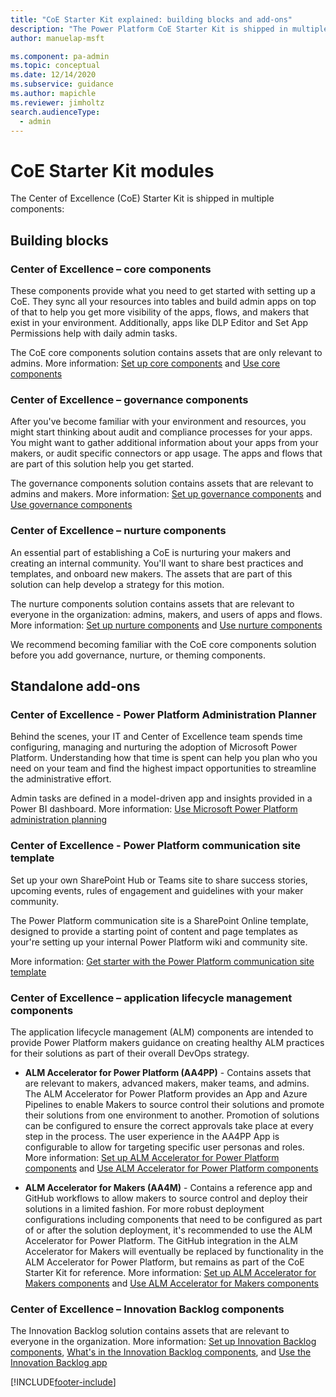 ```yaml
---
title: "CoE Starter Kit explained: building blocks and add-ons"
description: "The Power Platform CoE Starter Kit is shipped in multiple components. Learn about the building blocks and add-ons designed to help you innovate and improve."
author: manuelap-msft

ms.component: pa-admin
ms.topic: conceptual
ms.date: 12/14/2020
ms.subservice: guidance
ms.author: mapichle
ms.reviewer: jimholtz
search.audienceType: 
  - admin
---
```

# CoE Starter Kit modules

The Center of Excellence (CoE) Starter Kit is shipped in multiple components:

## Building blocks

### Center of Excellence – core components

These components provide what you need to get started with setting up a CoE. They sync all your resources into tables and build admin apps on top of that to help you get more visibility of the apps, flows, and makers that exist in your environment. Additionally, apps like DLP Editor and Set App Permissions help with daily admin tasks.  

The CoE core components solution contains assets that are only relevant to admins. More information: [Set up core components](setup-core-components.md) and [Use core components](core-components.md)

### Center of Excellence – governance components

After you've become familiar with your environment and resources, you might start thinking about audit and compliance processes for your apps. You might want to gather additional information about your apps from your makers, or audit specific connectors or app usage. The apps and flows that are part of this solution help you get started.  

The governance components solution contains assets that are relevant to admins and makers. More information: [Set up governance components](setup-governance-components.md) and [Use governance components](governance-components.md)

### Center of Excellence – nurture components

An essential part of establishing a CoE is nurturing your makers and creating an internal community. You'll want to share best practices and templates, and onboard new makers. The assets that are part of this solution can help develop a strategy for this motion.  

The nurture components solution contains assets that are relevant to everyone in the organization: admins, makers, and users of apps and flows. More information: [Set up nurture components](setup-nurture-components.md) and [Use nurture components](nurture-components.md)

We recommend becoming familiar with the CoE core components solution before you add governance, nurture, or theming components.

## Standalone add-ons

### Center of Excellence - Power Platform Administration Planner

Behind the scenes, your IT and Center of Excellence team spends time configuring, managing and nurturing the adoption of Microsoft Power Platform. Understanding how that time is spent can help you plan who you need on your team and find the highest impact opportunities to streamline the administrative effort.

Admin tasks are defined in a model-driven app and insights provided in a Power BI dashboard. More information: [Use Microsoft Power Platform administration planning](admin-tasks-component.md)

### Center of Excellence - Power Platform communication site template

Set up your own SharePoint Hub or Teams site to share success stories, upcoming events, rules of engagement and guidelines with your maker community. 

The Power Platform communication site is a SharePoint Online template, designed to provide a starting point of content and page templates as your're setting up your internal Power Platform wiki and community site.

More information: [Get starter with the Power Platform communication site template](../adoption/wiki-community.md#get-started-with-the-power-platform-communication-site-template)

### Center of Excellence – application lifecycle management components  

The application lifecycle management (ALM) components are intended to provide Power Platform makers guidance on creating healthy ALM practices for their solutions as part of their overall DevOps strategy.

- **ALM Accelerator for Power Platform (AA4PP)** - Contains assets that are relevant to makers, advanced makers, maker teams, and admins. The ALM Accelerator for Power Platform provides an App and Azure Pipelines to enable Makers to source control their solutions and promote their solutions from one environment to another. Promotion of solutions can be configured to ensure the correct approvals take place at every step in the process. The user experience in the AA4PP App is configurable to allow for targeting specific user personas and roles. More information: [Set up ALM Accelerator for Power Platform components](setup-almacceleratorpowerplatform-cli.md) and [Use ALM Accelerator for Power Platform components](almacceleratorpowerplatform-components.md)

- **ALM Accelerator for Makers (AA4M)** - Contains a reference app and GitHub workflows to allow makers to source control and deploy their solutions in a limited fashion. For more robust deployment configurations including components that need to be configured as part of or after the solution deployment, it's recommended to use the ALM Accelerator for Power Platform. The GitHub integration in the ALM Accelerator for Makers will eventually be replaced by functionality in the ALM Accelerator for Power Platform, but remains as part of the CoE Starter Kit for reference. More information: [Set up ALM Accelerator for Makers components](setup-almaccelerator.md) and [Use ALM Accelerator for Makers components](almaccelerator-components.md)

### Center of Excellence – Innovation Backlog components

The Innovation Backlog solution contains assets that are relevant to everyone in the organization. More information: [Set up Innovation Backlog components](setup-innovationbacklog.md), [What's in the Innovation Backlog components](innovationbacklog-components.md), and [Use the Innovation Backlog app](use-innovationbacklog.md)

[!INCLUDE[footer-include](../../includes/footer-banner.md)]
